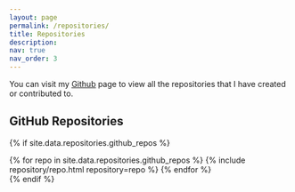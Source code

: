 ```yaml
---
layout: page
permalink: /repositories/
title: Repositories
description:
nav: true
nav_order: 3
---
```


You can visit my <a href="https://github.com/alirezafarashah"><ins>Github</ins></a> page to view all the repositories that I have created or contributed to.

## GitHub Repositories

{% if site.data.repositories.github_repos %}
<div class="repositories d-flex flex-wrap flex-md-row flex-column justify-content-between align-items-center">
  {% for repo in site.data.repositories.github_repos %}
    {% include repository/repo.html repository=repo %}
  {% endfor %}
</div>
{% endif %}
